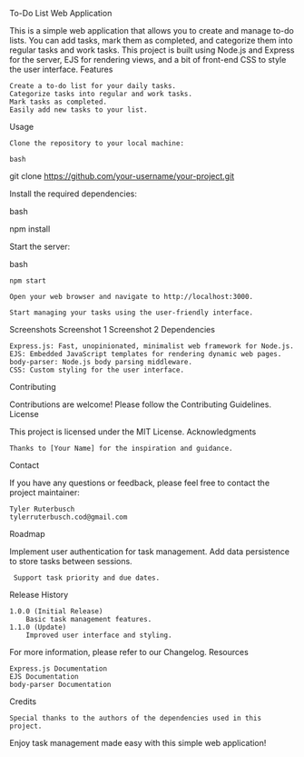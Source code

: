 To-Do List Web Application

This is a simple web application that allows you to create and manage to-do lists. You can add tasks, mark them as completed, and categorize them into regular tasks and work tasks. This project is built using Node.js and Express for the server, EJS for rendering views, and a bit of front-end CSS to style the user interface.
Features

    Create a to-do list for your daily tasks.
    Categorize tasks into regular and work tasks.
    Mark tasks as completed.
    Easily add new tasks to your list.

Usage

    Clone the repository to your local machine:

    bash

git clone https://github.com/your-username/your-project.git

Install the required dependencies:

bash

npm install

Start the server:

bash

    npm start

    Open your web browser and navigate to http://localhost:3000.

    Start managing your tasks using the user-friendly interface.

Screenshots
Screenshot 1
Screenshot 2
Dependencies

    Express.js: Fast, unopinionated, minimalist web framework for Node.js.
    EJS: Embedded JavaScript templates for rendering dynamic web pages.
    body-parser: Node.js body parsing middleware.
    CSS: Custom styling for the user interface.

Contributing

Contributions are welcome! Please follow the Contributing Guidelines.
License

This project is licensed under the MIT License.
Acknowledgments

    Thanks to [Your Name] for the inspiration and guidance.

Contact

If you have any questions or feedback, please feel free to contact the project maintainer:

    Tyler Ruterbusch
    tylerruterbusch.cod@gmail.com
    

Roadmap

 Implement user authentication for task management.
 Add data persistence to store tasks between sessions.

     Support task priority and due dates.

Release History

    1.0.0 (Initial Release)
        Basic task management features.
    1.1.0 (Update)
        Improved user interface and styling.

For more information, please refer to our Changelog.
Resources

    Express.js Documentation
    EJS Documentation
    body-parser Documentation

Credits

    Special thanks to the authors of the dependencies used in this project.

Enjoy task management made easy with this simple web application!
